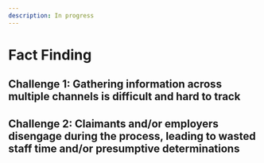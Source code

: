 ```yaml
---
description: In progress
---
```


# Fact Finding

## **Challenge 1: Gathering information across multiple channels is difficult and hard to track**

## **Challenge 2: Claimants and/or employers disengage during the process, leading to wasted staff time and/or presumptive determinations**
